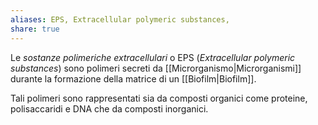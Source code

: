 ```yaml
---
aliases: EPS, Extracellular polymeric substances,
share: true
---
```

Le *sostanze polimeriche extracellulari* o EPS (*Extracellular polymeric substances*) sono polimeri secreti da [[Microrganismo|Microrganismi]] durante la formazione della matrice di un [[Biofilm|Biofilm]].

Tali polimeri sono rappresentati sia da composti organici come proteine, polisaccaridi e DNA che da composti inorganici.